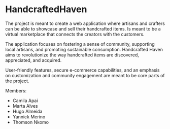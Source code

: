 # HandcraftedHaven

The project is meant to create a web application where artisans and crafters can be able to showcase and sell their handcrafted items. Is meant to be a virtual marketplace that connects the creators with the customers. 

The application focuses on fostering a sense of community, supporting local artisans, and promoting sustainable consumption. Handcrafted Haven aims to revolutionize the way handcrafted items are discovered, appreciated, and acquired. 

User-friendly features, secure e-commerce capabilities, and an emphasis on customization and community engagement are meant to be core parts of the project.


Members:
- Camila Apai
- Marta Alves
- Hugo Almeida
- Yannick Merino
- Thomson Nkomo
